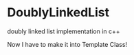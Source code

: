 # DoublyLinkedList
doubly linked list implementation in c++

Now I have to make it into Template Class!
